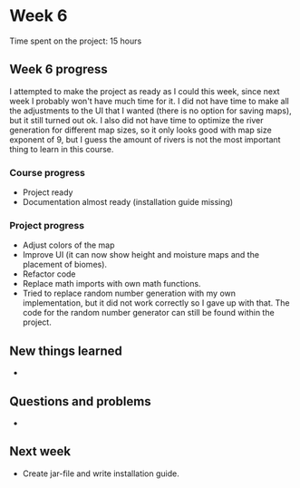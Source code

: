 # Week 6

Time spent on the project: 15 hours

## Week 6 progress 

I attempted to make the project as ready as I could this week, since next week I probably won't have much time for it. I did not have time to make all the adjustments to the UI that I wanted (there is no option for saving maps), but it still turned out ok. I also did not have time to optimize the river generation for different map sizes, so it only looks good with map size exponent of 9, but I guess the amount of rivers is not the most important thing to learn in this course. 

### Course progress

* Project ready
* Documentation almost ready (installation guide missing)

### Project progress

* Adjust colors of the map
* Improve UI (it can now show height and moisture maps and the placement of biomes). 
* Refactor code
* Replace math imports with own math functions.
* Tried to replace random number generation with my own implementation, but it did not work correctly so I gave up with that. The code for the random number generator can still be found within the project.

## New things learned

-

## Questions and problems

-

## Next week

* Create jar-file and write installation guide.


